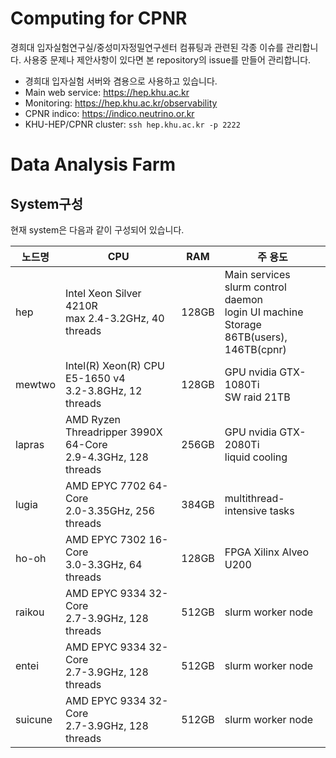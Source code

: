 # Computing for CPNR
경희대 입자실험연구실/중성미자정밀연구센터 컴퓨팅과 관련된 각종 이슈를 관리합니다.
사용중 문제나 제안사항이 있다면 본 repository의 issue를 만들어 관리합니다.

- 경희대 입자실험 서버와 겸용으로 사용하고 있습니다.
- Main web service: https://hep.khu.ac.kr
- Monitoring: https://hep.khu.ac.kr/observability
- CPNR indico: https://indico.neutrino.or.kr
- KHU-HEP/CPNR cluster: `ssh hep.khu.ac.kr -p 2222`

# Data Analysis Farm
## System구성
현재 system은 다음과 같이 구성되어 있습니다.

| 노드명 | CPU | RAM | 주 용도 |
|---|---|---|---|
| hep | Intel Xeon Silver 4210R<br/>max 2.4-3.2GHz, 40 threads | 128GB | Main services<br/>slurm control daemon<br/>login UI machine<br/>Storage 86TB(users), 146TB(cpnr) |
| mewtwo | Intel(R) Xeon(R) CPU E5-1650 v4<br/>3.2-3.8GHz, 12 threads | 128GB | GPU nvidia GTX-1080Ti<br/>SW raid 21TB |
| lapras | AMD Ryzen Threadripper 3990X 64-Core<br/>2.9-4.3GHz, 128 threads | 256GB | GPU nvidia GTX-2080Ti<br/>liquid cooling |
| lugia | AMD EPYC 7702 64-Core<br/>2.0-3.35GHz, 256 threads | 384GB | multithread-intensive tasks |
| ho-oh | AMD EPYC 7302 16-Core<br/>3.0-3.3GHz, 64 threads | 128GB | FPGA Xilinx Alveo U200 |
| raikou | AMD EPYC 9334 32-Core<br/>2.7-3.9GHz, 128 threads | 512GB | slurm worker node |
| entei | AMD EPYC 9334 32-Core<br/>2.7-3.9GHz, 128 threads | 512GB | slurm worker node |
| suicune | AMD EPYC 9334 32-Core<br/>2.7-3.9GHz, 128 threads | 512GB | slurm worker node |

